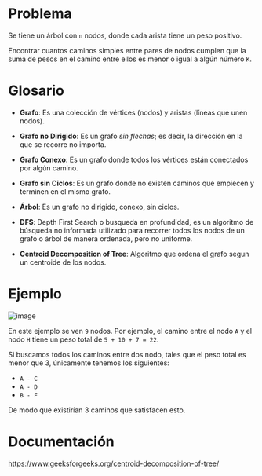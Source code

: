 # Problema
Se tiene un árbol con `n` nodos, donde cada arista tiene un peso positivo.

Encontrar cuantos caminos simples entre pares de nodos cumplen que la suma de pesos en el camino entre ellos es menor o igual a algún número `K`.

# Glosario
* **Grafo**: Es una colección de vértices (nodos) y aristas (líneas que unen nodos).
* **Grafo no Dirigido**: Es un grafo *sin flechas*; es decir, la dirección en la que se recorre no importa.
* **Grafo Conexo**: Es un grafo donde todos los vértices están conectados por algún camino.
* **Grafo sin Ciclos**: Es un grafo donde no existen caminos que empiecen y terminen en el mismo grafo.

* **Árbol**: Es un grafo no dirigido, conexo, sin ciclos.
* **DFS**: Depth First Search o busqueda en profundidad, es un algoritmo de búsqueda no informada utilizado para recorrer todos los nodos de un grafo o árbol de manera ordenada, pero no uniforme.
* **Centroid Decomposition of Tree**: Algoritmo que ordena el grafo segun un centroide de los nodos.

# Ejemplo
![image](https://github.com/user-attachments/assets/85bcc595-3d74-4010-9fde-99a6a54fe79b)

En este ejemplo se ven `9` nodos. Por ejemplo, el camino entre el nodo `A` y el nodo `H` tiene un peso total de `5 + 10 + 7 = 22`.

Si buscamos todos los caminos entre dos nodo, tales que el peso total es menor que 3, únicamente tenemos los siguientes:
* `A - C`
* `A - D`
* `B - F`

De modo que existirían 3 caminos que satisfacen esto.
# Documentación 
https://www.geeksforgeeks.org/centroid-decomposition-of-tree/
